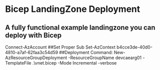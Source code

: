 # Bicep LandingZone Deployment

## A fully functional example landingzone you can deploy with Bicep
Connect-AzAccount
##Set Proper Sub
Set-AzContext b4cce3de-40d0-4810-a7af-62faa3c54d59 
##Deployment Command:
New-AzResourceGroupDeployment -ResourceGroupName devcaearg01 -TemplateFile .\vnet.bicep -Mode Incremental -verbose